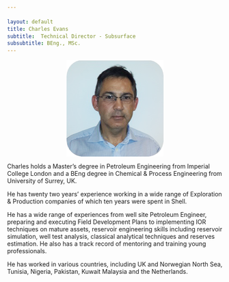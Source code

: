 ```yaml
---

layout: default
title: Charles Evans
subtitle:  Technical Director - Subsurface
subsubtitle: BEng., MSc. 
---
```


<img src="/images/charles.png" style="display: block; margin: 0 auto;" />

Charles holds a Master’s degree in Petroleum Engineering from Imperial College London and a BEng degree in Chemical & Process Engineering from University of Surrey, UK.

He has twenty two years’ experience working in a wide range of Exploration & Production companies of which ten years were spent in Shell.

He has a wide range of experiences from well site Petroleum Engineer, preparing and executing Field Development Plans to implementing IOR techniques on mature assets, reservoir engineering skills including reservoir simulation, well test analysis, classical analytical techniques and reserves estimation. He also has a track record of mentoring and training young professionals.

He has worked in various countries, including UK and Norwegian North Sea, Tunisia, Nigeria, Pakistan, Kuwait Malaysia and the Netherlands.
